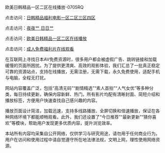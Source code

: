 欧美日韩精品一区二区在线播放-0705RQ

点击访问：<a href="https://rtj-3zo.pages.dev/">日韩精品福利电影一区二区三区四区</a>

点击访问：<a href="https://vassv.pages.dev/">夜夜艹 日日艹</a>

点击访问：<a href="https://gsd-agv.pages.dev/">欧美日韩精品一区二区在线播放</a>

点击访问：<a href="https://gda-c7m.pages.dev/">成人免费福利片在线观看</a>

在互联网上寻找日本AV免费资源时，很多用户都会被虚假广告、跳转链接和加载缓慢的页面所困扰。为了提供更清爽、高效的观影体验，我们汇总了一批真正稳定可靠的资源站点，支持在线播放，无需注册，无需下载，永久免费使用，适配手机与电脑，全程无打扰。

网站内容覆盖广泛，包括“高清无码”“剧情精选”“素人首拍”“人气女优”等多种分类，每日持续更新，确保内容新鲜、热门。所有影片均配有清晰封面、简短介绍和播放标签，方便用户快速查找自己感兴趣的内容。

播放页面设计简洁，加载迅速，支持多线路播放、全屏切换和倍速播放，保证在各种网络环境下都能顺畅观看。此外，我们还设置了“今日推荐”“最新更新”“猜你喜欢”等模块，帮助用户发现更多优质内容，提升浏览效率。

本站所有内容均采集自公开网络，仅供学习与研究用途，请勿用于任何商业行为。用户在访问和使用过程中请自觉遵守所在地法律法规，文明上网，理性使用网络资源。

<span style="display:none;">[Canonical link](https://github.com/W20250705/So6 ）</span>
